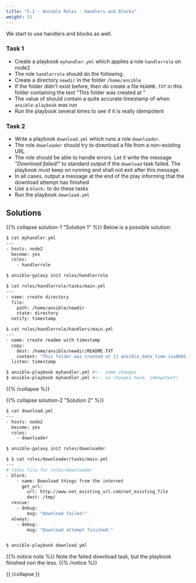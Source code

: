 ```yaml
---
title: "5.1 - Ansible Roles - Handlers and Blocks"
weight: 51
---
```


We start to use handlers and blocks as well.

### Task 1

- Create a playbook `myhandler.yml` which applies a role `handlerrole` on node2
- The role `handlerrole` should do the following:
- Create a directory `newdir` in the folder `/home/ansible`
- If the folder didn't exist before, then do create a file `README.TXT` in this folder containing the text "This folder was created at <timestamp>"
- The value of <timestamp> should contain a quite accurate timestamp of when `ansible-playbook` was run
- Run the playbook several times to see if it is really idempotent

### Task 2

- Write a playbook `download.yml` which runs a role `downloader`.
- The role `downloader` should try to download a file from a non-existing URL
- The role should be able to handle errors. Let it write the message _"Download failed!"_ to standard output if the `download` task failed. The playbook must keep on running and shall not exit after this message.
- In all cases, output a message at the end of the play informing that the download attempt has finished
- Use a `block:` to do these tasks
- Run the playbook `download.yml`


## Solutions

{{% collapse solution-1 "Solution 1" %}}
Below is a possible solution:

```bash
$ cat myhandler.yml
---
- hosts: node2
  become: yes
  roles:
    - handlerrole

$ ansible-galaxy init roles/handlerrole

$ cat roles/handlerrole/tasks/main.yml
---
- name: create directory
  file:
    path: /home/ansible/newdir
    state: directory
  notify: timestamp

$ cat roles/handlerrole/handlers/main.yml
---
- name: create readme with timestamp 
  copy:
    dest: /home/ansible/newdir/README.TXT
    content: "This folder was created at {{ ansible_date_time.iso8601 }}"    
  listen: timestamp

$ ansible-playbook myhandler.yml #<-- some changes
$ ansible-playbook myhandler.yml #<-- no changes here, idempotent!
```
{{% /collapse %}}

{{% collapse solution-2 "Solution 2" %}}

```bash
$ cat download.yml 
---
- hosts: node2
  become: yes
  roles:
    - downloader

$ ansible-galaxy init roles/downloader

$ $ cat roles/downloader/tasks/main.yml 
---
# tasks file for roles/downloader
- block:
    - name: Download things from the internet
      get_url:
        url: http://www.not_existing_url.com/not_existing_file
        dest: /tmp/
  rescue:
    - debug:
        msg: "Download failed!"
  always:
    - debug:
        msg: "Download attempt finished."


$ ansible-playbook download.yml
```

{{% notice note %}}
Note the failed download task, but the playbook finished non the less.
{{% /notice %}}

{{ /collapse }}